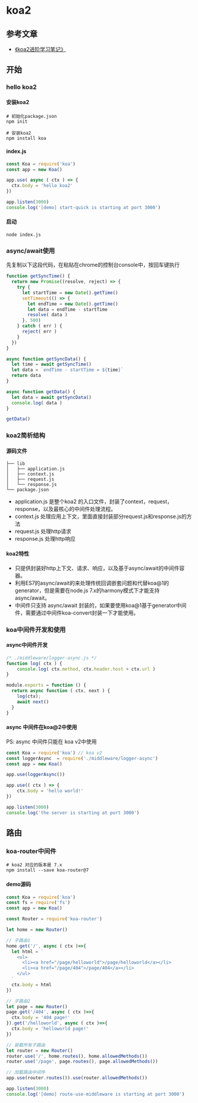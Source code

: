 # koa2

## 参考文章
- [《koa2进阶学习笔记》](https://chenshenhai.github.io/koa2-note/)

## 开始

### hello koa2
#### 安装koa2 
```
# 初始化package.json
npm init

# 安装koa2 
npm install koa
```
#### index.js
```js
const Koa = require('koa')
const app = new Koa()

app.use( async ( ctx ) => {
  ctx.body = 'hello koa2'
})

app.listen(3000)
console.log('[demo] start-quick is starting at port 3000')
```
#### 启动
```
node index.js
```

### async/await使用

先复制以下这段代码，在粘贴在chrome的控制台console中，按回车键执行

```js
function getSyncTime() {
  return new Promise((resolve, reject) => {
    try {
      let startTime = new Date().getTime()
      setTimeout(() => {
        let endTime = new Date().getTime()
        let data = endTime - startTime
        resolve( data )
      }, 500)
    } catch ( err ) {
      reject( err )
    }
  })
}

async function getSyncData() {
  let time = await getSyncTime()
  let data = `endTime - startTime = ${time}`
  return data
}

async function getData() {
  let data = await getSyncData()
  console.log( data )
}

getData()
```

### koa2简析结构

#### 源码文件

```
├── lib
│   ├── application.js
│   ├── context.js
│   ├── request.js
│   └── response.js
└── package.json
```

- application.js 是整个koa2 的入口文件，封装了context，request，response，以及最核心的中间件处理流程。
- context.js 处理应用上下文，里面直接封装部分request.js和response.js的方法
- request.js 处理http请求
- response.js 处理http响应

#### koa2特性

- 只提供封装好http上下文、请求、响应，以及基于async/await的中间件容器。
- 利用ES7的async/await的来处理传统回调嵌套问题和代替koa@1的generator，但是需要在node.js 7.x的harmony模式下才能支持async/await。
- 中间件只支持 async/await 封装的，如果要使用koa@1基于generator中间件，需要通过中间件koa-convert封装一下才能使用。

### koa中间件开发和使用

#### async中间件开发

```js
/* ./middleware/logger-async.js */
function log( ctx ) {
    console.log( ctx.method, ctx.header.host + ctx.url )
}

module.exports = function () {
  return async function ( ctx, next ) {
    log(ctx);
    await next()
  }
}
```

#### async 中间件在koa@2中使用

PS: async 中间件只能在 koa v2中使用

```js
const Koa = require('koa') // koa v2
const loggerAsync  = require('./middleware/logger-async')
const app = new Koa()

app.use(loggerAsync())

app.use(( ctx ) => {
    ctx.body = 'hello world!'
})

app.listen(3000)
console.log('the server is starting at port 3000')
```

## 路由

### koa-router中间件

```
# koa2 对应的版本是 7.x
npm install --save koa-router@7
```

#### demo源码

```js
const Koa = require('koa')
const fs = require('fs')
const app = new Koa()

const Router = require('koa-router')

let home = new Router()

// 子路由1
home.get('/', async ( ctx )=>{
  let html = `
    <ul>
      <li><a href="/page/helloworld">/page/helloworld</a></li>
      <li><a href="/page/404">/page/404</a></li>
    </ul>
  `
  ctx.body = html
})

// 子路由2
let page = new Router()
page.get('/404', async ( ctx )=>{
  ctx.body = '404 page!'
}).get('/helloworld', async ( ctx )=>{
  ctx.body = 'helloworld page!'
})

// 装载所有子路由
let router = new Router()
router.use('/', home.routes(), home.allowedMethods())
router.use('/page', page.routes(), page.allowedMethods())

// 加载路由中间件
app.use(router.routes()).use(router.allowedMethods())

app.listen(3000)
console.log('[demo] route-use-middleware is starting at port 3000')
```